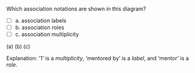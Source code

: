 <panel header="{{ icon_Q_A }} Which association notations are shown?">

Which association notations are shown in this diagram?

<pic src="{{baseUrl}}/modeling/modelingStructures/classDiagramsIntermediate/images/professorStudent.png" height="100" />
<p/>

- [ ] a. association labels
- [ ] b. association roles
- [ ] c. association multiplicity

<panel type="seamless" header="{{ icon_A }} Answer" minimized>

(a) (b) (c)

Explanation: '1’ is a _multiplicity_, ‘mentored by’ is a _label_, and ‘mentor’ is a _role_.

</panel>
</panel>
